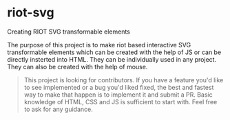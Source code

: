 # riot-svg
Creating RIOT SVG transformable elements


The purpose of this project is to make riot based interactive SVG transformable elements which can be created with the help of JS or can be directly insterted into HTML. They can be individually used in any project. They can also be created with the help of mouse.

> This project is looking for contributors. If you have a feature you'd like to see implemented or a bug you'd liked fixed, the best and fastest way to make that happen is to implement it and submit a PR. Basic knowledge of HTML, CSS and JS is sufficient to start with. Feel free to ask for any guidance.
